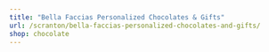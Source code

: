 ```yaml
---
title: "Bella Faccias Personalized Chocolates & Gifts"
url: /scranton/bella-faccias-personalized-chocolates-and-gifts/
shop: chocolate
---
```

